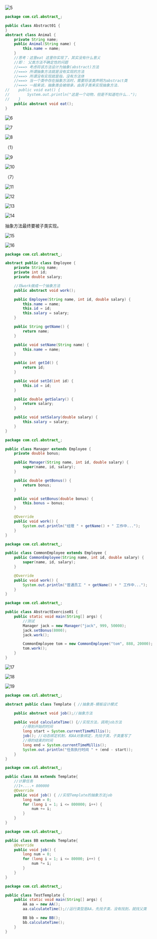 ![5](../notes-images/202403091048857.png) 

```java
package com.czl.abstract_;

public class Abstract01 {
}
abstract class Animal {
    private String name;
    public Animal(String name) {
        this.name = name;
    }
    //思考：这里eat 这里你实现了，其实没有什么意义
    //即： 父类方法不确定性的问题
    //===> 考虑将该方法设计为抽象(abstract)方法
    //===> 所谓抽象方法就是没有实现的方法
    //===> 所谓没有实现就是指，没有方法体
    //===> 当一个类中存在抽象方法时，需要将该类声明为abstract类
    //===> 一般来说，抽象类会被继承，由其子类来实现抽象方法.
//    public void eat() {
//        System.out.println("这是一个动物，但是不知道吃什么..");
//    }
    public abstract void eat();
}
```

![6](../notes-images/202403091049814.png) 



![7](../notes-images/202403091049785.png) 



![8](../notes-images/202403091050809.png) 

（1）

![9](../notes-images/202403091050251.png) 

![10](../notes-images/202403091050342.png) 

（7）

![11](../notes-images/202403091052100.png) 

![12](../notes-images/202403091053587.png) 

![13](../notes-images/202403091052596.png) 

![14](../notes-images/202403091052078.png) 

抽象方法最终要被子类实现。

![15](../notes-images/202403091054692.png) 



![16](../notes-images/202403091054388.png) 

```java
package com.czl.abstract_;

abstract public class Employee {
    private String name;
    private int id;
    private double salary;

    //将work做成一个抽象方法
    public abstract void work();

    public Employee(String name, int id, double salary) {
        this.name = name;
        this.id = id;
        this.salary = salary;
    }

    public String getName() {
        return name;
    }

    public void setName(String name) {
        this.name = name;
    }

    public int getId() {
        return id;
    }

    public void setId(int id) {
        this.id = id;
    }

    public double getSalary() {
        return salary;
    }

    public void setSalary(double salary) {
        this.salary = salary;
    }
}

package com.czl.abstract_;

public class Manager extends Employee {
    private double bonus;

    public Manager(String name, int id, double salary) {
        super(name, id, salary);
    }

    public double getBonus() {
        return bonus;
    }

    public void setBonus(double bonus) {
        this.bonus = bonus;
    }

    @Override
    public void work() {
        System.out.println("经理 " + getName() + " 工作中...");
    }
}

package com.czl.abstract_;

public class CommonEmployee extends Employee {
    public CommonEmployee(String name, int id, double salary) {
        super(name, id, salary);
    }

    @Override
    public void work() {
        System.out.println("普通员工 " + getName() + " 工作中...");
    }
}

package com.czl.abstract_;

public class AbstractExercise01 {
    public static void main(String[] args) {
        //测试
        Manager jack = new Manager("jack", 999, 50000);
        jack.setBonus(8000);
        jack.work();

        CommonEmployee tom = new CommonEmployee("tom", 888, 20000);
        tom.work();
    }
}
```



![17](../notes-images/202403091055522.png) 

![18](../notes-images/202403091055422.png) 

![19](../notes-images/202403091055425.png) 

```java
package com.czl.abstract_;

abstract public class Template { //抽象类-模板设计模式

    public abstract void job();//抽象方法

    public void calculateTime() {//实现方法，调用job方法
        //得到开始的时间
        long start = System.currentTimeMillis();
        job(); //动态绑定机制，和AA对象绑定，先找子类，子类重写了
        //得的结束的时间
        long end = System.currentTimeMillis();
        System.out.println("任务执行时间 " + (end - start));
    }
}

package com.czl.abstract_;

public class AA extends Template{
    //计算任务
    //1+....+ 800000
    @Override
    public void job() { //实现Template的抽象方法job
        long num = 0;
        for (long i = 1; i <= 800000; i++) {
            num += i;
        }
    }
}

package com.czl.abstract_;

public class BB extends Template{
    @Override
    public void job() {
        long num = 0;
        for (long i = 1; i <= 80000; i++) {
            num *= i;
        }
    }
}

package com.czl.abstract_;

public class TestTemplate {
    public static void main(String[] args) {
        AA aa = new AA();
        aa.calculateTime();//运行类型是AA，先找子类，没有找到，就找父类

        BB bb = new BB();
        bb.calculateTime();
    }
}
```

